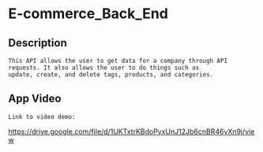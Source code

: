 # E-commerce_Back_End

## Description
```
This API allows the user to get data for a company through API requests. It also allows the user to do things such as
update, create, and delete tags, products, and categories. 
```




## App Video
```
Link to video demo:
```
https://drive.google.com/file/d/1UKTxtrKBdoPyxUnJ12Jb6cnBR46yXn9j/view